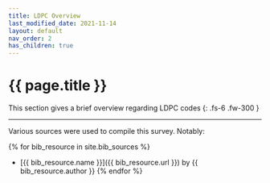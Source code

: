 ```yaml
---
title: LDPC Overview
last_modified_date: 2021-11-14
layout: default
nav_order: 2
has_children: true
---
```


# {{ page.title }}

This section gives a brief overview regarding LDPC codes
{: .fs-6 .fw-300 }

---
Various sources were used to compile this survey. Notably:

{% for bib_resource in site.bib_sources %}
 - [{{ bib_resource.name }}]({{ bib_resource.url }}) by {{ bib_resource.author }}
{% endfor %}